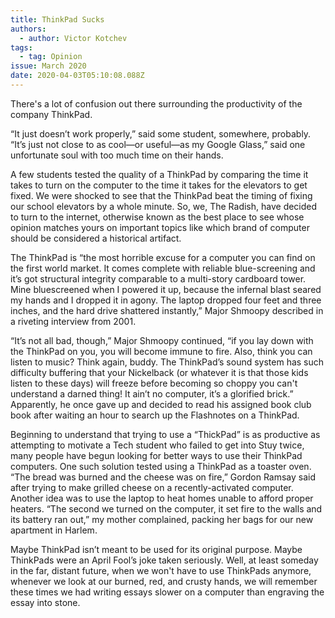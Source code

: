 ```yaml
---
title: ThinkPad Sucks
authors:
  - author: Victor Kotchev
tags:
  - tag: Opinion
issue: March 2020
date: 2020-04-03T05:10:08.088Z
---
```

There's a lot of confusion out there surrounding the productivity of the company ThinkPad. 

“It just doesn’t work properly,” said some student, somewhere, probably. “It’s just not close to as cool—or useful—as my Google Glass,” said one unfortunate soul with too much time on their hands. 

A few students tested the quality of a ThinkPad by comparing the time it takes to turn on the computer to the time it takes for the elevators to get fixed. We were shocked to see that the ThinkPad beat the timing of fixing our school elevators by a whole minute. So, we, The Radish, have decided to turn to the internet, otherwise known as the best place to see whose opinion matches yours on important topics like which brand of computer should be considered a historical artifact. 

The ThinkPad is “the most horrible excuse for a computer you can find on the first world market. It comes complete with reliable blue-screening and it’s got structural integrity comparable to a multi-story cardboard tower. Mine bluescreened when I powered it up, because the infernal blast seared my hands and I dropped it in agony. The laptop dropped four feet and three inches, and the hard drive shattered instantly,” Major Shmoopy described in a riveting interview from 2001. 

“It’s not all bad, though,” Major Shmoopy continued, “if you lay down with the ThinkPad on you, you will become immune to fire. Also, think you can listen to music? Think again, buddy. The ThinkPad’s sound system has such difficulty buffering that your Nickelback (or whatever it is that those kids listen to these days) will freeze before becoming so choppy you can't understand a darned thing! It ain’t no computer, it’s a glorified brick.”  Apparently, he once gave up and decided to read his assigned book club book after waiting an hour to search up the Flashnotes on a ThinkPad. 

Beginning to understand that trying to use a “ThickPad” is as productive as attempting to motivate a Tech student who failed to get into Stuy twice, many people have begun looking for better ways to use their ThinkPad computers. One such solution tested using a ThinkPad as a toaster oven. “The bread was burned and the cheese was on fire,” Gordon Ramsay said after trying to make grilled cheese on a recently-activated computer.
Another idea was to use the laptop to heat homes unable to afford proper heaters. “The second we turned on the computer, it set fire to the walls and its battery ran out,” my mother complained, packing her bags for our new apartment in Harlem. 

Maybe ThinkPad isn’t meant to be used for its original purpose. Maybe ThinkPads were an April Fool’s joke taken seriously. Well, at least someday in the far, distant future, when we won't have to use ThinkPads anymore, whenever we look at our burned, red, and crusty hands, we will remember these times we had writing essays slower on a computer than engraving the essay into stone.
